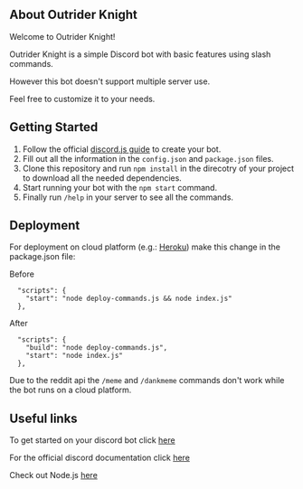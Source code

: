 About Outrider Knight
------------------
Welcome to Outrider Knight!

Outrider Knight is a simple Discord bot with basic features using slash commands.

However this bot doesn't support multiple server use.

Feel free to customize it to your needs.

Getting Started
------------------
1. Follow the official [discord.js guide](https://discordjs.guide) to create your bot.
2. Fill out all the information in the ``config.json`` and ``package.json`` files.
3. Clone this repository and run ``npm install`` in the direcotry of your project to download all the needed dependencies.
4. Start running your bot with the ``npm start`` command.
5. Finally run ``/help`` in your server to see all the commands.

Deployment
------------------
For deployment on cloud platform (e.g.: [Heroku](https://www.heroku.com)) make this change in the package.json file:

Before
```
  "scripts": {
    "start": "node deploy-commands.js && node index.js"
  },
```
After
```
  "scripts": {
    "build": "node deploy-commands.js",
    "start": "node index.js"
  },
```
Due to the reddit api the ``/meme`` and ``/dankmeme`` commands don't work while the bot runs on a cloud platform.


Useful links
------------------
To get started on your discord bot click [here](https://discordjs.guide)

For the official discord documentation click [here](https://discord.js.org/docs/packages/discord.js/14.14.1)

Check out Node.js [here](https://nodejs.org)

